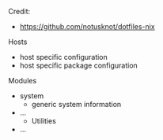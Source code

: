 Credit:
- https://github.com/notusknot/dotfiles-nix


Hosts
- host specific configuration
- host specific package configuration

Modules
- system
  - generic system information
- ...
  - Utilities
- ...
